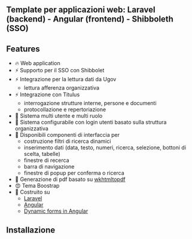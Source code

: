 Template per applicazioni web: Laravel (backend) - Angular (frontend) - Shibboleth (SSO)
-------------------------------

## Features

- 🔥 Web application 
- ⚡️ Supporto per il SSO con Shibbolet
- ⚡️ Integrazione per la lettura dati da Ugov
    - lettura afferenza organizzativa
- ⚡️ Integrazione con Titulus
    - interrogazione strutture interne, persone e documenti
    - protocollazione e repertoriazione
- 📝 Sistema multi utente e multi ruolo
- 📝 Sistema configurabile con login utenti basato sulla struttura organizzativa 
- 📝 Disponibili componenti di interfaccia per
    - costruzione filtri di ricerca dinamici
    - inserimento dati (data, testo, numeri, ricerca, selezione, bottoni di scelta, tabelle)
    - finestre di recerca
    - barra di navigazione
    - finestre di popup per conferma o ricerca
- 📝 Generazione di pdf basato su [wkhtmltopdf](https://github.com/barryvdh/laravel-snappy)
- 😍 Tema Boostrap 
- 💪 Costruito su 
    - [Laravel](https://laravel.com/) 
    - [Angular](https://angular.io/)
    - [Dynamic forms in Angular](https://formly.dev/)


## Installazione

